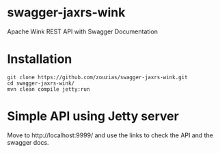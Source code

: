 swagger-jaxrs-wink
==================

Apache Wink REST API with Swagger Documentation


# Installation

```
git clone https://github.com/zouzias/swagger-jaxrs-wink.git
cd swagger-jaxrs-wink/
mvn clean compile jetty:run
```

# Simple API using Jetty server

Move to http://localhost:9999/ and use the links to check the API and the swagger docs.

